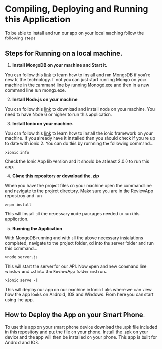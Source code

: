 # Compiling, Deploying and Running this Application

To be able to install and run our app on your local maching follow the following steps.

## Steps for Running on a local machine.

1. **Install MongoDB on your machine and Start it.**

You can follow this [link](https://docs.mongodb.com/manual/installation/) to learn how to install and run MongoDB if you're new to the technology. If not you can just start running Mongo on your machine in the cammand line by running Monogd.exe and then in a new command line run mongo.exe.

2. **Install Node.js on your machine**

You can follow this [link](https://nodejs.org/en/) to download and install node on your machine. You need to have Node 6 or higher to run this application.

3. **Install Ionic on your machine.**

You can follow this [link](https://ionicframework.com/docs/intro/installation/) to learn how to install the ionic framework on        your machine. If you already have it installed then you should check if you're up to date with ionic 2. You can do this by runnning the following command...

```
>ionic info
```
Check the Ionic App lib version and it should be at least 2.0.0 to run this app.

4. **Clone this repository or download the .zip**

When you have the project files on your machine open the command line and navigate to the project directory. Make sure you are in the ReviewApp repositroy and run 
```
>npm install
```
This will install all the necessary node packages needed to run this application.

5. **Running the Application**

With MongoDB running and with all the above necessary instalations completed, navigate to the project folder, cd into the server folder and run this command...
```
>node server.js
```
This will start the server for our API. Now open and new command line window and cd into the ReviewApp folder and run...
```
>ionic serve -l
```
This will deploy our app on our machine in Ionic Labs where we can view how the app looks on Android, IOS and Windows. From here you can start using the app.

## How to Deploy the App on your Smart Phone.

To use this app on your smart phone device download the .apk file included in this repository and put the file on your phone. Install the .apk on your device and the app will then be installed on your phone. This app is built for Android and IOS.


